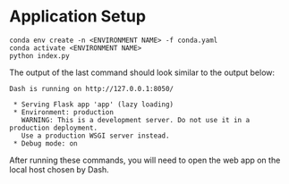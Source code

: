 # Application Setup

```shell
conda env create -n <ENVIRONMENT NAME> -f conda.yaml
conda activate <ENVIRONMENT NAME>
python index.py
```

The output of the last command should look similar to the output below:
```output
Dash is running on http://127.0.0.1:8050/

 * Serving Flask app 'app' (lazy loading)
 * Environment: production
   WARNING: This is a development server. Do not use it in a production deployment.
   Use a production WSGI server instead.
 * Debug mode: on
```

After running these commands, you will need to open the web app on the local host chosen by Dash.
